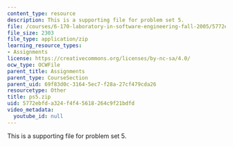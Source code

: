 ```yaml
---
content_type: resource
description: This is a supporting file for problem set 5.
file: /courses/6-170-laboratory-in-software-engineering-fall-2005/5772ebfda324f4f45618264c9f21bdfd_ps5.zip
file_size: 2303
file_type: application/zip
learning_resource_types:
- Assignments
license: https://creativecommons.org/licenses/by-nc-sa/4.0/
ocw_type: OCWFile
parent_title: Assignments
parent_type: CourseSection
parent_uid: 69f83d0c-3164-5ec7-f28a-27cf479cda26
resourcetype: Other
title: ps5.zip
uid: 5772ebfd-a324-f4f4-5618-264c9f21bdfd
video_metadata:
  youtube_id: null
---
```

This is a supporting file for problem set 5.